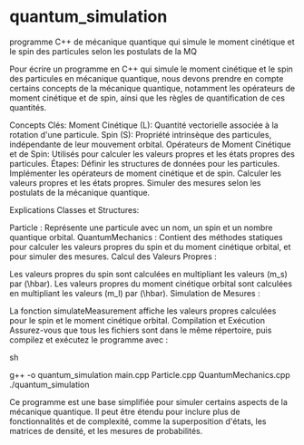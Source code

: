 # quantum_simulation
programme C++ de mécanique quantique qui simule le moment cinétique et le spin des particules selon les postulats de la MQ

Pour écrire un programme en C++ qui simule le moment cinétique et le spin des particules en mécanique quantique, nous devons prendre en compte certains concepts de la mécanique quantique, notamment les opérateurs de moment cinétique et de spin, ainsi que les règles de quantification de ces quantités.

Concepts Clés:
Moment Cinétique (L): Quantité vectorielle associée à la rotation d'une particule.
Spin (S): Propriété intrinsèque des particules, indépendante de leur mouvement orbital.
Opérateurs de Moment Cinétique et de Spin: Utilisés pour calculer les valeurs propres et les états propres des particules.
Étapes:
Définir les structures de données pour les particules.
Implémenter les opérateurs de moment cinétique et de spin.
Calculer les valeurs propres et les états propres.
Simuler des mesures selon les postulats de la mécanique quantique.

Explications
Classes et Structures:

Particle : Représente une particule avec un nom, un spin et un nombre quantique orbital.
QuantumMechanics : Contient des méthodes statiques pour calculer les valeurs propres du spin et du moment cinétique orbital, et pour simuler des mesures.
Calcul des Valeurs Propres :

Les valeurs propres du spin sont calculées en multipliant les valeurs (m_s) par (\hbar).
Les valeurs propres du moment cinétique orbital sont calculées en multipliant les valeurs (m_l) par (\hbar).
Simulation de Mesures :

La fonction simulateMeasurement affiche les valeurs propres calculées pour le spin et le moment cinétique orbital.
Compilation et Exécution
Assurez-vous que tous les fichiers sont dans le même répertoire, puis compilez et exécutez le programme avec :

sh

g++ -o quantum_simulation main.cpp Particle.cpp QuantumMechanics.cpp
./quantum_simulation

Ce programme est une base simplifiée pour simuler certains aspects de la mécanique quantique. Il peut être étendu pour inclure plus de fonctionnalités et de complexité, comme la superposition d'états, les matrices de densité, et les mesures de probabilités.
